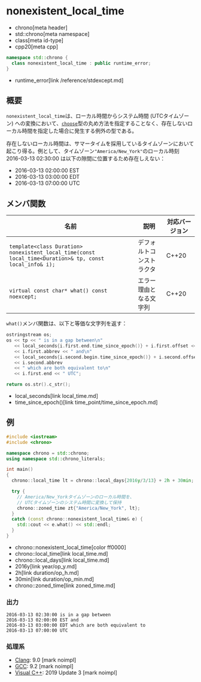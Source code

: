 # nonexistent_local_time
* chrono[meta header]
* std::chrono[meta namespace]
* class[meta id-type]
* cpp20[meta cpp]

```cpp
namespace std::chrono {
  class nonexistent_local_time : public runtime_error;
}
```
* runtime_error[link /reference/stdexcept.md]

## 概要
`nonexistent_local_time`は、ローカル時間からシステム時間 (UTCタイムゾーン) への変換において、[`choose`](choose.md)型の丸め方法を指定することなく、存在しないローカル時間を指定した場合に発生する例外の型である。

存在しないローカル時間は、サマータイムを採用しているタイムゾーンにおいて起こり得る。例として、タイムゾーン`"America/New_York"`のローカル時刻 2016-03-13 02:30:00 は以下の隙間に位置するため存在しえない：

- 2016-03-13 02:00:00 EST
- 2016-03-13 03:00:00 EDT
- 2016-03-13 07:00:00 UTC


## メンバ関数

| 名前 | 説明 | 対応バージョン |
|------|------|----------------|
| `template<class Duration>`<br/> `nonexistent_local_time(const local_time<Duration>& tp, const local_info& i);` | デフォルトコンストラクタ | C++20 |
| `virtual const char* what() const noexcept;` | エラー理由となる文字列 | C++20 |

`what()`メンバ関数は、以下と等価な文字列を返す：

```cpp
ostringstream os;
os << tp << " is in a gap between\n"
   << local_seconds{i.first.end.time_since_epoch()} + i.first.offset << ' '
   << i.first.abbrev << " and\n"
   << local_seconds{i.second.begin.time_since_epoch()} + i.second.offset << ' '
   << i.second.abbrev
   << " which are both equivalent to\n"
   << i.first.end << " UTC";

return os.str().c_str();
```
* local_seconds[link local_time.md]
* time_since_epoch()[link time_point/time_since_epoch.md]


## 例
```cpp example
#include <iostream>
#include <chrono>

namespace chrono = std::chrono;
using namespace std::chrono_literals;

int main()
{
  chrono::local_time lt = chrono::local_days{2016y/3/13} + 2h + 30min;

  try {
    // America/New_Yorkタイムゾーンのローカル時間を、
    // UTCタイムゾーンのシステム時間に変換して保持
    chrono::zoned_time zt{"America/New_York", lt};
  }
  catch (const chrono::nonexistent_local_time& e) {
    std::cout << e.what() << std::endl;
  }
}
```
* chrono::nonexistent_local_time[color ff0000]
* chrono::local_time[link local_time.md]
* chrono::local_days[link local_time.md]
* 2016y[link year/op_y.md]
* 2h[link duration/op_h.md]
* 30min[link duration/op_min.md]
* chrono::zoned_time[link zoned_time.md]

### 出力
```
2016-03-13 02:30:00 is in a gap between
2016-03-13 02:00:00 EST and
2016-03-13 03:00:00 EDT which are both equivalent to
2016-03-13 07:00:00 UTC
```

### 処理系
- [Clang](/implementation.md#clang): 9.0 [mark noimpl]
- [GCC](/implementation.md#gcc): 9.2 [mark noimpl]
- [Visual C++](/implementation.md#visual_cpp): 2019 Update 3 [mark noimpl]

